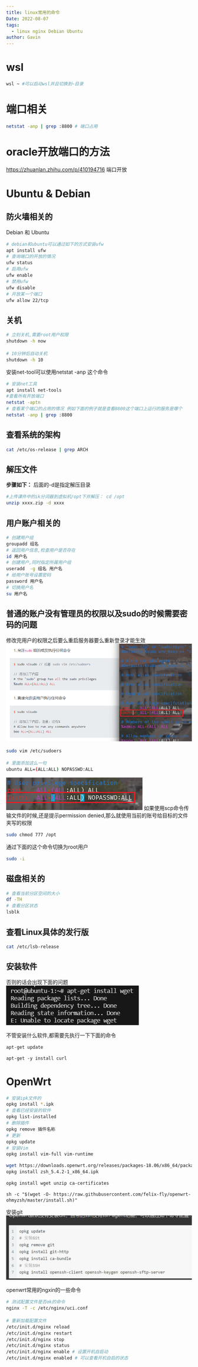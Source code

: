```yaml
---
title: linux常用的命令
Date: 2022-08-07
tags:
  - linux nginx Debian Ubuntu
author: Gavin
---
```

# wsl
```sh
wsl ~ #可以启动wsl并且切换到~目录
```
# 端口相关
```sh
netstat -anp | grep :8800 # 端口占用
```

# oracle开放端口的方法
https://zhuanlan.zhihu.com/p/410194716
端口开放
# Ubuntu & Debian
## 防火墙相关的
Debian 和 Ubuntu
```bash
# debian和ubuntu可以通过如下的方式安装ufw
apt install ufw 
# 查询端口的开放的情况
ufw status
# 启用ufw
ufw enable
# 禁用ufw
ufw disable
# 开放某一个端口
ufw allow 22/tcp
```
## 关机
```sh
# 立刻关机,需要root用户权限
shutdown -h now

# 10分钟后自动关机
shutdown -h 10
```

安装net-tool可以使用netstat -anp 这个命令
```sh
# 安装net工具
apt install net-tools
#查看所有开放端口
netstat -aptn 
# 查看某个端口的占用的情况 例如下面的例子就是查看8800这个端口上运行的服务是哪个
netstat -anp | grep :8800
```
## 查看系统的架构
```sh
cat /etc/os-release | grep ARCH
```

## 解压文件
**步骤如下：**
后面的-d是指定解压目录
```bash
#上传课件中的ik分词器到虚拟机/opt下并解压： cd /opt  
unzip xxxx.zip -d xxxx
```

## 用户账户相关的
```sh
# 创建用户组
groupadd 组名
# 返回用户信息,检查用户是否存在
id 用户名
# 创建用户,同时指定所属用户组
useradd  -g 组名 用户名
# 给用户账号设置密码
password 用户名
# 切换用户名
su 用户名
```

## 普通的账户没有管理员的权限以及sudo的时候需要密码的问题
修改完用户的权限之后要么重启服务器要么重新登录才能生效
![](imgs/Pasted%20image%2020231111111555.png)

```sh
sudo vim /etc/sudoers

# 里面添加这么一句
ubuntu ALL=(ALL:ALL) NOPASSWD:ALL
```

![](imgs/Pasted%20image%2020231111162846.png)
如果使用scp命令传输文件的时候,还是提示permission denied,那么就使用当前的账号给目标的文件夹写的权限
```sh
sudo chmod 777 /opt
```

通过下面的这个命令切换为root用户
```sh
sudo -i
```
## 磁盘相关的
```sh
# 查看当前分区空间的大小
df -TH
# 查看分区状态
lsblk
```
## 查看Linux具体的发行版
```sh
cat /etc/lsb-release
```

## 安装软件

否则的话会出现下面的问题
![](imgs/Pasted%20image%2020240630121142.png)

不管安装什么软件,都需要先执行一下下面的命令
```
apt-get update
```

```
apt-get -y install curl
```
# OpenWrt

```sh
# 安装ipk文件的
opkg install *.ipk
# 查看已经安装的软件
opkg list-installed
# 删除插件
opkg remove 插件名称
# 更新
opkg update
# 安装Vim
opkg install vim-full vim-runtime
```

```sh
wget https://downloads.openwrt.org/releases/packages-18.06/x86_64/packages/zsh_5.4.2-1_x86_64.ipk
opkg install zsh_5.4.2-1_x86_64.ipk
```

```text
opkg install wget unzip ca-certificates
```

```text
sh -c "$(wget -O- https://raw.githubusercontent.com/felix-fly/openwrt-ohmyzsh/master/install.sh)"
```

安装git
![](imgs/Pasted%20image%2020230917113132.png)


openwrt常用的ngxin的一些命令

```bash
# 测试配置文件是否ok的命令
nginx -T -c /etc/nginx/uci.conf

# 重新加载配置文件
/etc/init.d/nginx reload
/etc/init.d/nginx restart
/etc/init.d/nginx stop
/etc/init.d/nginx status
/etc/init.d/nginx enable # 设置开机自启动
/etc/init.d/nginx enabled # 可以查看开机自启的状态
```